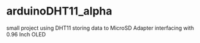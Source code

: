 # arduinoDHT11_alpha
small project using DHT11 storing data to MicroSD Adapter interfacing with 0.96 Inch OLED
